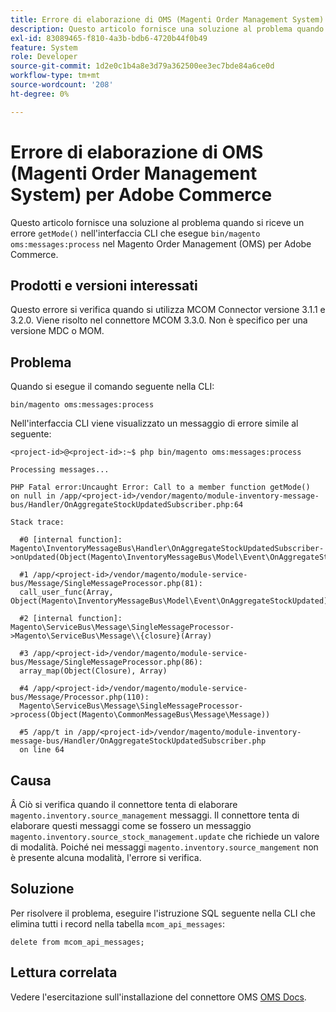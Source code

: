 ```yaml
---
title: Errore di elaborazione di OMS (Magenti Order Management System) per Adobe Commerce
description: Questo articolo fornisce una soluzione al problema quando si riceve un errore "getMode()" nella CLI che esegue "bin/magento oms:messages:process" nel sistema di Magento Order Management (OMS) per Adobe Commerce.
exl-id: 83089465-f810-4a3b-bdb6-4720b44f0b49
feature: System
role: Developer
source-git-commit: 1d2e0c1b4a8e3d79a362500ee3ec7bde84a6ce0d
workflow-type: tm+mt
source-wordcount: '208'
ht-degree: 0%

---
```


# Errore di elaborazione di OMS (Magenti Order Management System) per Adobe Commerce

Questo articolo fornisce una soluzione al problema quando si riceve un errore `getMode()` nell&#39;interfaccia CLI che esegue `bin/magento oms:messages:process` nel Magento Order Management (OMS) per Adobe Commerce.

## Prodotti e versioni interessati

Questo errore si verifica quando si utilizza MCOM Connector versione 3.1.1 e 3.2.0. Viene risolto nel connettore MCOM 3.3.0. Non è specifico per una versione MDC o MOM.

## Problema

Quando si esegue il comando seguente nella CLI:

`bin/magento oms:messages:process`

Nell&#39;interfaccia CLI viene visualizzato un messaggio di errore simile al seguente:

```
<project-id>@<project-id>:~$ php bin/magento oms:messages:process

Processing messages...

PHP Fatal error:Uncaught Error: Call to a member function getMode()
on null in /app/<project-id>/vendor/magento/module-inventory-message-bus/Handler/OnAggregateStockUpdatedSubscriber.php:64

Stack trace:

  #0 [internal function]: Magento\InventoryMessageBus\Handler\OnAggregateStockUpdatedSubscriber->onUpdated(Object(Magento\InventoryMessageBus\Model\Event\OnAggregateStockUpdated))

  #1 /app/<project-id>/vendor/magento/module-service-bus/Message/SingleMessageProcessor.php(81):
  call_user_func(Array, Object(Magento\InventoryMessageBus\Model\Event\OnAggregateStockUpdated))

  #2 [internal function]: Magento\ServiceBus\Message\SingleMessageProcessor->Magento\ServiceBus\Message\\{closure}(Array)

  #3 /app/<project-id>/vendor/magento/module-service-bus/Message/SingleMessageProcessor.php(86):
  array_map(Object(Closure), Array)

  #4 /app/<project-id>/vendor/magento/module-service-bus/Message/Processor.php(110):
  Magento\ServiceBus\Message\SingleMessageProcessor->process(Object(Magento\CommonMessageBus\Message\Message))

  #5 /app/t in /app/<project-id>/vendor/magento/module-inventory-message-bus/Handler/OnAggregateStockUpdatedSubscriber.php
  on line 64
```

## Causa

Â
Ciò si verifica quando il connettore tenta di elaborare `magento.inventory.source_management` messaggi. Il connettore tenta di elaborare questi messaggi come se fossero un messaggio `magento.inventory.source_stock_management.update` che richiede un valore di modalità. Poiché nei messaggi `magento.inventory.source_mangement` non è presente alcuna modalità, l&#39;errore si verifica.

## Soluzione

Per risolvere il problema, eseguire l&#39;istruzione SQL seguente nella CLI che elimina tutti i record nella tabella `mcom_api_messages`:

`delete from mcom_api_messages;`

## Lettura correlata

Vedere l&#39;esercitazione sull&#39;installazione del connettore OMS [OMS Docs](https://omsdocs.magento.com/en/integration/connector/setup-tutorial/).
